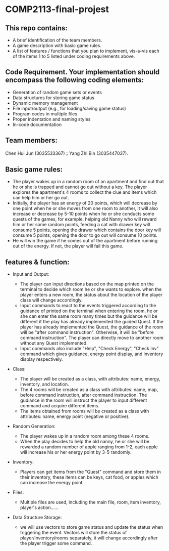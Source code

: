 # COMP2113-final-projest
## This repo contains:
- A brief identification of the team members.
- A game description with basic game rules.
- A list of features / functions that you plan to implement, vis-a-vis each of the items 1 to 5 listed under coding requirements above.
## Code Requirement. Your implementation should encompass the following coding elements:
- Generation of random game sets or events
- Data structures for storing game status
- Dynamic memory management
- File input/output (e.g., for loading/saving game status)
- Program codes in multiple files
- Proper indentation and naming styles
- In-code documentation
## Team members: 
Chen Hui Jun (3035533367)；Yang Zhi Bin (3035447037).
## Basic game rules: 
- The player wakes up in a random room of an apartment and find out that he or she is trapped and cannot go out without a key. The player explores the apartment's 4 rooms to collect the clue and items which can help him or her go out. 
- Initially, the player has an energy of 20 points, which will decrease by one point when he or she moves from one room to another, it will also increase or decrease by 5-10 points when he or she conducts some quests of the games, for example, helping old Nanny who will reward him or her some random points, feeding a cat with drawer key will consume 5 points, opening the drawer which contains the door key will consume 5 points, opening the door to go out will consume 10 points. 
- He will win the game if he comes out of the apartment before running out of the energy. If not, the player will fail this game. 
## features & function: 
- Input and Output: 
  - The player can input directions based on the map printed on the terminal to decide which room he or she wants to explore. when the player enters a new room, the status about the location of the player class will change accordingly.
  - Input commands to react to the events triggered according to the guidance of printed on the terminal when entering the room, he or she can enter the same room many times but the guidance will be different if the play has already implemented the guided Quest. If the player has already implemented the Quest, the guidance of the room will be "after command instruction". Otherwise, it will be "before command instruction". The player can directly move to another room without any Quest implemented.
  - Input commands also include "Help", "Check Energy", "Check Inv" command which gives guidance, energy point display, and inventory display respectively.

- Class: 
  - The player will be created as a class, with attributes: name, energy, inventory, and location. 
  - The 4 rooms will be created as a class with attributes: name, map, before command instruction, after command instruction. The gudiance in the room will instruct the player to input different command and acquire different items.
  - The items obtained from rooms will be created as a class with attributes: name, energy point (negative or positive).

- Random Generation:
  - The player wakes up in a random room among these 4 rooms.
  - When the play decides to help the old nanny, he or she will be rewarded a random number of apple ranging from 1-2, each apple will increase his or her energy point by 3-5 randomly. 

- Inventory: 
  - Players can get items from the "Quest" command and store them in their inventory, these items can be keys, cat food, or apples which can increase the energy point.

- Files:
  - Multiple files are used, including the main file, room, item inventory, player's action......

- Data Structure Storage:
  - we will use vectors to store game status and update the status when triggering the event. Vectors will store the status of player/inventory/rooms separately, it will change accordingly after the player trigger some command.

